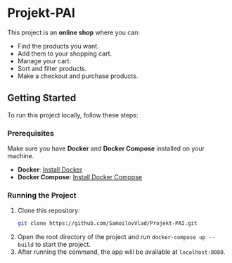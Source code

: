 # Projekt-PAI

This project is an **online shop** where you can:

- Find the products you want.
- Add them to your shopping cart.
- Manage your cart.
- Sort and filter products.
- Make a checkout and purchase products.

## Getting Started

To run this project locally, follow these steps:

### Prerequisites

Make sure you have **Docker** and **Docker Compose** installed on your machine.

- **Docker**: [Install Docker](https://www.docker.com/get-started)
- **Docker Compose**: [Install Docker Compose](https://docs.docker.com/compose/install/)

### Running the Project

1. Clone this repository:
   ```bash
   git clone https://github.com/SamoilovVlad/Projekt-PAI.git
2. Open the root directory of the project and run `docker-compose up --build` to start the project.
3. After running the command, the app will be available at `localhost:8080`.

